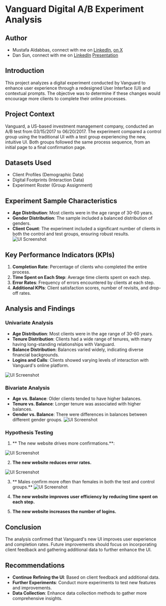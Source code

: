 
# Vanguard Digital A/B Experiment Analysis

## Author 
* Mustafa Aldabbas, connect with me on [LinkedIn](https://www.linkedin.com/in/mustafa-aldabbas-85256b95/), [on X](https://x.com/Mustafa_dabbas)
* Dan Sun, connect with me on [LinkedIn](https://www.linkedin.com/in/dan-sun-9b3315186/)
[Presentation](https://docs.google.com/presentation/d/1QExXBfxfjfP2gHYvaqqBnFfNU1tlZfjzHE_W40hva3o/edit?usp=sharing)
  
## Introduction

This project analyzes a digital experiment conducted by Vanguard to enhance user experience through a redesigned User Interface (UI) and contextual prompts. The objective was to determine if these changes would encourage more clients to complete their online processes.

## Project Context

Vanguard, a US-based investment management company, conducted an A/B test from 03/15/2017 to 06/20/2017. The experiment compared a control group using the traditional UI with a test group experiencing the new, intuitive UI. Both groups followed the same process sequence, from an initial page to a final confirmation page.

## Datasets Used
* Client Profiles (Demographic Data)
* Digital Footprints (Interaction Data)
* Experiment Roster (Group Assignment)


## Experiment Sample Characteristics

- **Age Distribution**: Most clients were in the age range of 30-60 years.
- **Gender Distribution**: The sample included a balanced distribution of genders.
- **Client Count**: The experiment included a significant number of clients in both the control and test groups, ensuring robust results.
![UI Screenshot](https://github.com/MustafaAldabbas/Vanguard-Digital-Experiment-Analysis-/blob/main/Visuals%20/number%20clients%2C%20test%2Ccontro.png)


## Key Performance Indicators (KPIs)

1. **Completion Rate**: Percentage of clients who completed the entire process.
2. **Time Spent on Each Step**: Average time clients spent on each step.
3. **Error Rates**: Frequency of errors encountered by clients at each step.
4. **Additional KPIs**: Client satisfaction scores, number of revisits, and drop-off rates.

## Analysis and Findings

### Univariate Analysis
- **Age Distribution**: Most clients were in the age range of 30-60 years.
- **Tenure Distribution**: Clients had a wide range of tenures, with many having long-standing relationships with Vanguard.
- **Balance Distribution**: Balances varied widely, indicating diverse financial backgrounds.
- **Logins and Calls**: Clients showed varying levels of interaction with Vanguard's online platform.
  
![UI Screenshot](https://github.com/MustafaAldabbas/Vanguard-Digital-Experiment-Analysis-/blob/main/Visuals%20/Age%20distribution.png)


### Bivariate Analysis
- **Age vs. Balance**: Older clients tended to have higher balances.
- **Tenure vs. Balance**: Longer tenure was associated with higher balances.
- **Gender vs. Balance**: There were differences in balances between different gender groups.
![UI Screenshot](  https://github.com/MustafaAldabbas/Vanguard-Digital-Experiment-Analysis-/blob/main/Visuals%20/gender%20vs%20Balance.png)
  

### Hypothesis Testing
1. ** The new website drives more confirmations.**:

![UI Screenshot](https://github.com/MustafaAldabbas/Vanguard-Digital-Experiment-Analysis-/blob/main/Visuals%20/completion%20rate%20.png)

2. **The new website reduces error rates.**
   
![UI Screenshot](https://github.com/MustafaAldabbas/Vanguard-Digital-Experiment-Analysis-/blob/main/Visuals%20/error%20rate%20.png)

3. ** Males confirm more often than females in both the test and control groups.**
![UI Screenshot](https://github.com/MustafaAldabbas/Vanguard-Digital-Experiment-Analysis-/blob/main/Visuals%20/gender%2Ctest%2Ccontrol.png)

4. **The new website improves user efficiency by reducing time spent on each step.**

5. **The new website increases the number of logins.** 

## Conclusion

The analysis confirmed that Vanguard's new UI improves user experience and completion rates. Future improvements should focus on incorporating client feedback and gathering additional data to further enhance the UI.

## Recommendations

- **Continue Refining the UI**: Based on client feedback and additional data.
- **Further Experiments**: Conduct more experiments to test new features and improvements.
- **Data Collection**: Enhance data collection methods to gather more comprehensive insights.
